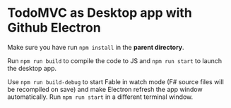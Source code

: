 # TodoMVC as Desktop app with Github Electron

Make sure you have run `npm install` in the **parent directory**.

Run `npm run build` to compile the code to JS
and `npm run start` to launch the desktop app.

Use `npm run build-debug` to start Fable in
watch mode (F# source files will be recompiled
on save) and make Electron refresh the app window
automatically. Run `npm run start` in a different
terminal window.